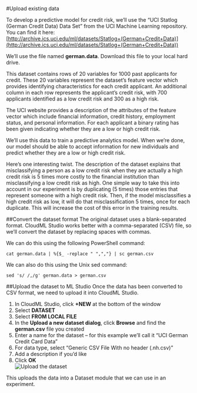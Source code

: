 <properties title="Upload existing data" pageTitle="Upload existing data" description="Step 2: Upload existing public data into ML Studio" metaKeywords="" services="" solutions="" documentationCenter="" authors="" videoId="" scriptId="" />

#Upload existing data  

To develop a predictive model for credit risk, we’ll use the “UCI Statlog (German Credit Data) Data Set” from the UCI Machine Learning repository. You can find it here:  
[http://archive.ics.uci.edu/ml/datasets/Statlog+(German+Credit+Data)](http://archive.ics.uci.edu/ml/datasets/Statlog+(German+Credit+Data))  

We’ll use the file named **german.data**. Download this file to your local hard drive.  

This dataset contains rows of 20 variables for 1000 past applicants for credit. These 20 variables represent the dataset’s feature vector which provides identifying characteristics for each credit applicant. An additional column in each row represents the applicant’s credit risk, with 700 applicants identified as a low credit risk and 300 as a high risk.   

The UCI website provides a description of the attributes of the feature vector which include financial information, credit history, employment status, and personal information. For each applicant a binary rating has been given indicating whether they are a low or high credit risk.  

We’ll use this data to train a predictive analytics model. When we’re done, our model should be able to accept information for new individuals and predict whether they are a low or high credit risk.  

Here’s one interesting twist. The description of the dataset explains that misclassifying a person as a low credit risk when they are actually a high credit risk is 5 times more costly to the financial institution than misclassifying a low credit risk as high. One simple way to take this into account in our experiment is by duplicating (5 times) those entries that represent someone with a high credit risk. Then, if the model misclassifies a high credit risk as low, it will do that misclassification 5 times, once for each duplicate. This will increase the cost of this error in the training results.  

##Convert the dataset format
The original dataset uses a blank-separated format. CloudML Studio works better with a comma-separated (CSV) file, so we’ll convert the dataset by replacing spaces with commas.  

We can do this using the following PowerShell command:   

	cat german.data | %{$_ -replace " ",","} | sc german.csv  

We can also do this using the Unix sed command:  

	sed 's/ /,/g' german.data > german.csv  

##Upload the dataset to ML Studio
Once the data has been converted to CSV format, we need to upload it into CloudML Studio.  

1.	In CloudML Studio, click **+NEW** at the bottom of the window
2.	Select **DATASET**
3.	Select **FROM LOCAL FILE**
4.	In the **Upload a new dataset dialog**, click **Browse** and find the **german.csv** file you created
5.	Enter a name for the dataset – for this example we’ll call it “UCI German Credit Card Data”
6.	For data type, select “Generic CSV File With no header (.nh.csv)”
7.	Add a description if you’d like
8.	Click **OK**  
![Upload the dataset][1]  

 
This uploads the data into a Dataset module that we can use in an experiment.



[1]: ./media/machine-learning-2-upload-data/upload1.png